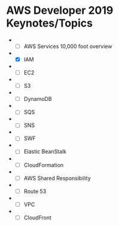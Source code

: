 # AWS Developer 2019 Keynotes/Topics

* - [ ] AWS Services 10,000 foot overview
* - [x] IAM
* - [ ] EC2
* - [ ] S3
* - [ ] DynamoDB
* - [ ] SQS
* - [ ] SNS
* - [ ] SWF
* - [ ] Elastic BeanStalk
* - [ ] CloudFormation
* - [ ] AWS Shared Responsibility
* - [ ] Route 53
* - [ ] VPC
* - [ ] CloudFront
